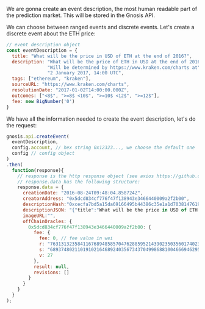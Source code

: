 We are gonna create an event description, the most human readable part of the
prediction market. This will be stored in the Gnosis API.

We can choose between ranged events and discrete events. Let's create a
discrete event about the ETH price:

```js
// event description object
const eventDescription = {
  title: "What will be the price in USD of ETH at the end of 2016?",
  description: "What will be the price of ETH in USD at the end of 2016? the price" +
               "Will be determined by https://www.kraken.com/charts at" +
               "2 January 2017, 14:00 UTC",
  tags: ["ethereum", "kraken"],
  sourceURL: "https://www.kraken.com/charts",
  resolutionDate: "2017-01-02T14:00:00.000Z",
  outcomes: ["<8$", ">=8$ <10$", ">=10$ <12$", ">=12$"],
  fee: new BigNumber('0')
}
```

We have all the information needed to create the event description, let's do the
request:

```js
gnosis.api.createEvent(
  eventDescription,
  config.account, // hex string 0x12323..., we choose the default one
  config // config object
)
.then(
  function(response){
    // response is the http response object (see axios https://github.com/mzabriskie/axios)
    // response.data has the following structure:
    response.data = {
      creationDate: "2016-08-24T09:48:04.858724Z",
      creatorAddress: "0x5dcd834cf776f47f138943e3466440009a2f2b00",
      descriptionHash:"0xcecfa7bd5a15da69166495b44386c35e1a1d70381476192e379666a2fb4d53d2",
      descriptionJSON: "{"title":"What will be the price in USD of ETH at the end of 2016?","description":"What will be the price of ETH in USD at the end of 2016? the priceWill be determined by https://www.kraken.com/charts at2 January 2017, 14:00 UTC","resolutionDate":"2017-01-02T14:00:00.000Z","sourceURL":"https://www.kraken.com/charts","tags":["ethereum","kraken"],"outcomes":["<8$",">=8$ <10$",">=10$ <12$",">=12$"]}",
      imageURL:"",
      offChainOracles: {
        0x5dcd834cf776f47f138943e3466440009a2f2b00: {
          fee: {          
            fee: 0, // fee value in wei
            r: "76313132358411676894858570476288595214390235035601740236150786169812569527480",
            s: "6893748021101910216468924035673437049986881004666946295153989969887086026472",
            v: 27
          },
          result: null,
          revisions: []
        }
      }
    }
  }
);
```
